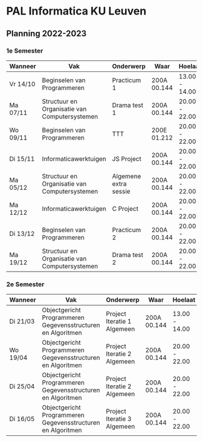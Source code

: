 # PAL Informatica KU Leuven

## Planning 2022-2023

### 1e Semester

| Wanneer  | Vak                                           | Onderwerp             | Waar        | Hoelaat       |
|----------|-----------------------------------------------|-----------------------|-------------|---------------|
| Vr 14/10 | Beginselen van Programmeren                   | Practicum 1           | 200A 00.144 | 13.00 - 14.00 |
| Ma 07/11 | Structuur en Organisatie van Computersystemen | Drama test 1          | 200A 00.144 | 20.00 - 22.00 |
| Wo 09/11 | Beginselen van Programmeren                   | TTT                   | 200E 01.212 | 20.00 - 22.00 |
| Di 15/11 | Informaticawerktuigen                         | JS Project            | 200A 00.144 | 20.00 - 22.00 |
| Ma 05/12 | Structuur en Organisatie van Computersystemen | Algemene extra sessie | 200A 00.144 | 20.00 - 22.00 |
| Ma 12/12 | Informaticawerktuigen                         | C Project             | 200A 00.144 | 20.00 - 22.00 |
| Di 13/12 | Beginselen van Programmeren                   | Practicum 2           | 200A 00.144 | 20.00 - 22.00 |
| Ma 19/12 | Structuur en Organisatie van Computersystemen | Drama test 2          | 200A 00.144 | 20.00 - 22.00 |

### 2e Semester

| Wanneer  | Vak                                                              | Onderwerp                        | Waar        | Hoelaat       |
|----------|------------------------------------------------------------------|----------------------------------|-------------|---------------|
| Di 21/03 | Objectgericht Programmeren <br> Gegevensstructuren en Algoritmen | Project Iteratie 1 <br> Algemeen | 200A 00.144 | 13.00 - 14.00 |
| Wo 19/04 | Objectgericht Programmeren <br> Gegevensstructuren en Algoritmen | Project Iteratie 2 <br> Algemeen | 200A 00.144 | 20.00 - 22.00 |
| Di 25/04 | Objectgericht Programmeren <br> Gegevensstructuren en Algoritmen | Project Iteratie 2 <br> Algemeen | 200A 00.144 | 20.00 - 22.00 |
| Di 16/05 | Objectgericht Programmeren <br> Gegevensstructuren en Algoritmen | Project Iteratie 3 <br> Algemeen | 200A 00.144 | 20.00 - 22.00 |
